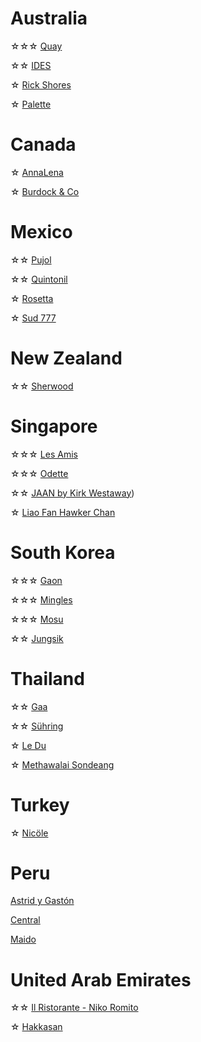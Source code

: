 # Australia
☆☆☆ [Quay](https://www.instagram.com/p/C43wERBSe1P/?hl=en)

☆☆ [IDES](https://www.instagram.com/p/C5iXbqRy2Ef/?hl=en)

☆ [Rick Shores](https://www.instagram.com/p/C5GCarQy0tq/?hl=en)

☆ [Palette](https://www.instagram.com/p/C5E7QNuyrqn/?igsh=NTc4MTIwNjQ2YQ==)

# Canada
☆ [AnnaLena](https://www.instagram.com/p/C4i405ZvhLl/?hl=en)

☆ [Burdock & Co](https://www.instagram.com/p/C4iIgPCLQiU/?hl=en)

# Mexico
☆☆ [Pujol](https://www.instagram.com/p/C0ddiLSuzOq/?hl=en)

☆☆ [Quintonil](https://www.instagram.com/p/C0db8wEOMqo/?hl=en)

☆ [Rosetta](https://www.instagram.com/p/C0h18xaPCpr/?hl=en)

☆ [Sud 777](https://www.instagram.com/p/C4eHiBMPXFs/?hl=en)

# New Zealand
☆☆ [Sherwood](https://www.instagram.com/p/C5QWL8GyDtz/?igsh=NTc4MTIwNjQ2YQ==)

# Singapore
☆☆☆ [Les Amis](https://www.instagram.com/p/C0dlk_LOV5v/?hl=en)

☆☆☆ [Odette](https://www.instagram.com/p/C0gH4ShO30z/?hl=en)

☆☆ [JAAN by Kirk Westaway](https://www.instagram.com/p/DCpgOx5zDx7/?hl=en))

☆ [Liao Fan Hawker Chan](https://www.instagram.com/p/C4TPmeNR5rO/?hl=en)

# South Korea
☆☆☆ [Gaon](https://www.instagram.com/p/C2VuC2vyO4x/?hl=en)

☆☆☆ [Mingles](https://www.instagram.com/p/C0labBROHUs/?hl=en)

☆☆☆ [Mosu](https://www.instagram.com/p/C4TSawOxrUD/?hl=en)

☆☆ [Jungsik](https://www.instagram.com/p/C0v1IPBu7DI/?hl=en)

# Thailand
☆☆ [Gaa](https://www.instagram.com/p/C01q0T_uvYq/?hl=en)

☆☆ [Sühring](https://www.instagram.com/p/C0la60EOtBr/?hl=en)

☆ [Le Du](https://www.instagram.com/p/C0hig7zSF_g/?hl=en)

☆ [Methawalai Sondeang](https://www.instagram.com/p/C4V6CpnxkqV/?hl=en)

# Turkey
☆ [Nicöle](https://www.instagram.com/p/C0o04bBrAXv/?hl=en)

# Peru
[Astrid y Gastón](https://www.instagram.com/p/C0vzpoWu1nh/?hl=en)

[Central](https://www.instagram.com/p/C0gQIfQOEux/?hl=en)

[Maido](https://www.instagram.com/p/C0h21OUPkQu/?hl=en)

# United Arab Emirates
☆☆ [Il Ristorante - Niko Romito](https://www.instagram.com/p/C0hsGCLxjF1/?hl=en)

☆ [Hakkasan](https://www.instagram.com/p/C4qE2iuLyv2/?hl=en)
